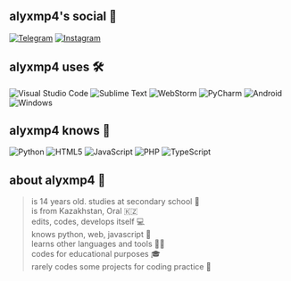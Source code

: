 ## alyxmp4's social 👥
[![Telegram](https://img.shields.io/badge/Telegram-2CA5E0?style=for-the-badge&logo=telegram&logoColor=white)](https://t.me/alyxmp4)
[![Instagram](https://img.shields.io/badge/Instagram-%23E4405F.svg?style=for-the-badge&logo=Instagram&logoColor=white)](https://instagram.com/alyxmp4)

## alyxmp4 uses 🛠️
![Visual Studio Code](https://img.shields.io/badge/Visual%20Studio%20Code-0078d7.svg?style=for-the-badge&logo=visual-studio-code&logoColor=white)
![Sublime Text](https://img.shields.io/badge/sublime_text-%23575757.svg?style=for-the-badge&logo=sublime-text&logoColor=important)
![WebStorm](https://img.shields.io/badge/webstorm-143?style=for-the-badge&logo=webstorm&logoColor=white&color=black)
![PyCharm](https://img.shields.io/badge/pycharm-143?style=for-the-badge&logo=pycharm&logoColor=black&color=black&labelColor=green)
![Android](https://img.shields.io/badge/Android-3DDC84?style=for-the-badge&logo=android&logoColor=white)
![Windows](https://img.shields.io/badge/Windows-0078D6?style=for-the-badge&logo=windows&logoColor=white)

## alyxmp4 knows 📐
![Python](https://img.shields.io/badge/python-3670A0?style=for-the-badge&logo=python&logoColor=ffdd54)
![HTML5](https://img.shields.io/badge/html5-%23E34F26.svg?style=for-the-badge&logo=html5&logoColor=white)
![JavaScript](https://img.shields.io/badge/javascript-%23323330.svg?style=for-the-badge&logo=javascript&logoColor=%23F7DF1E)
![PHP](https://img.shields.io/badge/php-%23777BB4.svg?style=for-the-badge&logo=php&logoColor=white)
![TypeScript](https://img.shields.io/badge/TypeScript-007ACC?style=for-the-badge&logo=typescript&logoColor=white)

## about alyxmp4 👤

> is 14 years old. studies at secondary school 🏫\
> is from Kazakhstan, Oral 🇰🇿\
> edits, codes, develops itself 💻\
> knows python, web, javascript 💽\
> learns other languages and tools 👨‍🔬\
> codes for educational purposes 🎓\
> rarely codes some projects for coding practice 📂
